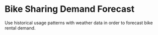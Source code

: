 # Bike Sharing Demand Forecast
Use historical usage patterns with weather data in order to forecast bike rental demand.
